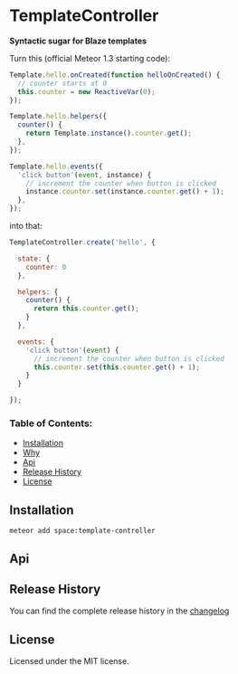 # TemplateController

**Syntactic sugar for Blaze templates**

Turn this (official Meteor 1.3 starting code):

```javascript
Template.hello.onCreated(function helloOnCreated() {
  // counter starts at 0
  this.counter = new ReactiveVar(0);
});

Template.hello.helpers({
  counter() {
    return Template.instance().counter.get();
  },
});

Template.hello.events({
  'click button'(event, instance) {
    // increment the counter when button is clicked
    instance.counter.set(instance.counter.get() + 1);
  },
});
```

into that:

```javascript
TemplateController.create('hello', {

  state: {
    counter: 0
  },

  helpers: {
    counter() {
      return this.counter.get();
    }
  },

  events: {
    'click button'(event) {
      // increment the counter when button is clicked
      this.counter.set(this.counter.get() + 1);
    }
  }

});
```

### Table of Contents:
* [Installation](#installation)
* [Why](#why)
* [Api](#api)
* [Release History](#release-history)
* [License](#license)

## Installation
`meteor add space:template-controller`

## Api

## Release History
You can find the complete release history in the
[changelog](https://github.com/meteor-space/template-controller/blob/master/CHANGELOG.md)

## License
Licensed under the MIT license.
